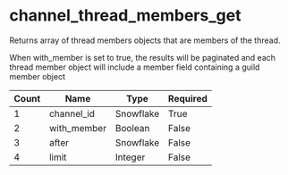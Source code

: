 # channel_thread_members_get 
Returns array of thread members objects that are members of the thread.

When with_member is set to true, the results will be paginated and each thread member object will include a member field containing a guild member object

Count | Name | Type | Required        
----|----|----|---- 
1 | channel_id | Snowflake | True
2 | with_member | Boolean | False
3 | after | Snowflake | False
4 | limit | Integer | False
